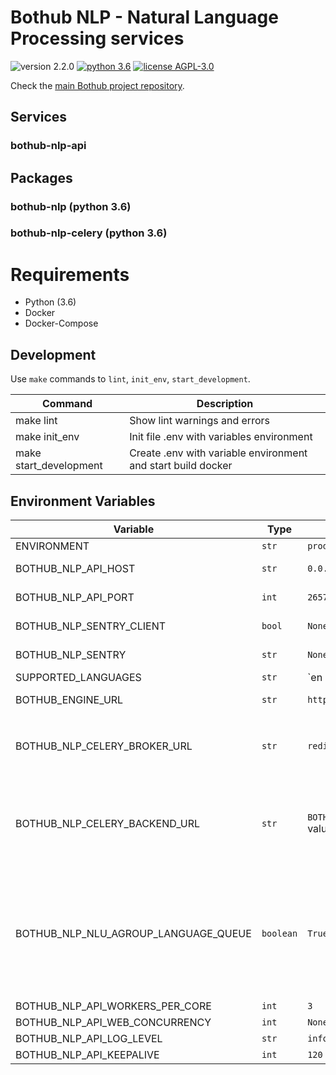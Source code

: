 # Bothub NLP - Natural Language Processing services

![version 2.2.0](https://img.shields.io/badge/version-2.2.0-blue.svg) [![python 3.6](https://img.shields.io/badge/python-3.6-green.svg)](https://docs.python.org/3.6/whatsnew/changelog.html) [![license AGPL-3.0](https://img.shields.io/badge/license-AGPL--3.0-red.svg)](https://github.com/udomobi/bothub-nlp/blob/master/LICENSE)

Check the [main Bothub project repository](https://github.com/Ilhasoft/bothub).


## Services

### bothub-nlp-api

## Packages

### bothub-nlp (python 3.6)

### bothub-nlp-celery (python 3.6)


# Requirements

* Python (3.6)
* Docker
* Docker-Compose

## Development

Use ```make``` commands to ```lint```, ```init_env```, ```start_development```.

| Command | Description |
|--|--|
| make lint | Show lint warnings and errors
| make init_env | Init file .env with variables environment
| make start_development | Create .env with variable environment and start build docker

## Environment Variables

| Variable | Type | Default | Description |
|--|--|--|--|
| ENVIRONMENT | `str` | `production` |  |
| BOTHUB_NLP_API_HOST | `str` | `0.0.0.0` | Web service ip |
| BOTHUB_NLP_API_PORT | `int` | `2657` | Web service port |
| BOTHUB_NLP_SENTRY_CLIENT | `bool` | `None` | Enable Sentry Client |
| BOTHUB_NLP_SENTRY | `str` | `None` | Sentry Client URL |
| SUPPORTED_LANGUAGES | `str` | `en|pt` | Set supported languages. Separe languages using |. You can set location follow the format: [LANGUAGE_CODE]:[LANGUAGE_LOCATION]. |
| BOTHUB_ENGINE_URL | `str` | `https://api.bothub.it` | Web service url |
| BOTHUB_NLP_CELERY_BROKER_URL | `str` | `redis://localhost:6379/0	` | `Celery Broker URL, check usage instructions in Celery Docs` |
| BOTHUB_NLP_CELERY_BACKEND_URL | `str` | `BOTHUB_NLP_CELERY_BROKER_URL` value | Celery Backend URL, check usage instructions in [Celery Docs](http://docs.celeryproject.org/en/latest/index.html) |
| BOTHUB_NLP_NLU_AGROUP_LANGUAGE_QUEUE | `boolean` | `True` | Agroup tasks by language in celery queue, if `True` there will be only one queue per language. |
| BOTHUB_NLP_API_WORKERS_PER_CORE | `int` | `3` |  |
| BOTHUB_NLP_API_WEB_CONCURRENCY | `int` | `None` |  |
| BOTHUB_NLP_API_LOG_LEVEL | `str` | `info` |  |
| BOTHUB_NLP_API_KEEPALIVE | `int` | `120` |  |